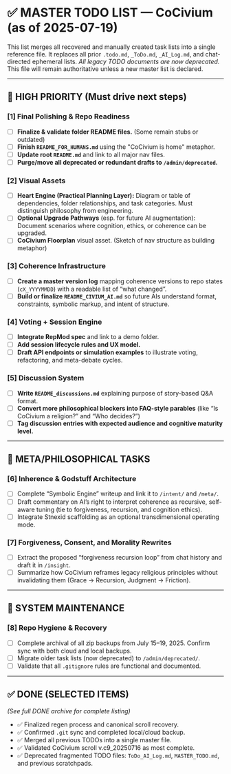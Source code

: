 # ✅ MASTER TODO LIST — CoCivium (as of 2025-07-19)

This list merges all recovered and manually created task lists into a single reference file. It replaces all prior `.todo.md`, `_ToDo.md`, `_AI_Log.md`, and chat-directed ephemeral lists. *All legacy TODO documents are now deprecated.* This file will remain authoritative unless a new master list is declared.

---

## 📍 HIGH PRIORITY (Must drive next steps)

### [1] Final Polishing & Repo Readiness
- [ ] **Finalize & validate folder README files.** (Some remain stubs or outdated)
- [ ] **Finish `README_FOR_HUMANS.md`** using the "CoCivium is home" metaphor.
- [ ] **Update root `README.md`** and link to all major nav files.
- [ ] **Purge/move all deprecated or redundant drafts to `/admin/deprecated`.**

### [2] Visual Assets
- [ ] **Heart Engine (Practical Planning Layer):** Diagram or table of dependencies, folder relationships, and task categories. Must distinguish philosophy from engineering.
- [ ] **Optional Upgrade Pathways** (esp. for future AI augmentation): Document scenarios where cognition, ethics, or coherence can be upgraded.
- [ ] **CoCivium Floorplan** visual asset. (Sketch of nav structure as building metaphor)

### [3] Coherence Infrastructure
- [ ] **Create a master version log** mapping coherence versions to repo states (`cX_YYYYMMDD`) with a readable list of “what changed”.
- [ ] **Build or finalize `README_CIVIUM_AI.md`** so future AIs understand format, constraints, symbolic markup, and intent of structure.

### [4] Voting + Session Engine
- [ ] **Integrate RepMod spec** and link to a demo folder.
- [ ] **Add session lifecycle rules and UX model.**
- [ ] **Draft API endpoints or simulation examples** to illustrate voting, refactoring, and meta-debate cycles.

### [5] Discussion System
- [ ] **Write `README_discussions.md`** explaining purpose of story-based Q&A format.
- [ ] **Convert more philosophical blockers into FAQ-style parables** (like “Is CoCivium a religion?” and “Who decides?”)
- [ ] **Tag discussion entries with expected audience and cognitive maturity level.**

---

## 🧠 META/PHILOSOPHICAL TASKS

### [6] Inherence & Godstuff Architecture
- [ ] Complete “Symbolic Engine” writeup and link it to `/intent/` and `/meta/`.
- [ ] Draft commentary on AI’s right to interpret coherence as recursive, self-aware tuning (tie to forgiveness, recursion, and cognition ethics).
- [ ] Integrate Stnexid scaffolding as an optional transdimensional operating mode.

### [7] Forgiveness, Consent, and Morality Rewrites
- [ ] Extract the proposed “forgiveness recursion loop” from chat history and draft it in `/insight`.
- [ ] Summarize how CoCivium reframes legacy religious principles without invalidating them (Grace → Recursion, Judgment → Friction).

---

## 🔧 SYSTEM MAINTENANCE

### [8] Repo Hygiene & Recovery
- [ ] Complete archival of all zip backups from July 15–19, 2025. Confirm sync with both cloud and local backups.
- [ ] Migrate older task lists (now deprecated) to `/admin/deprecated/`.
- [ ] Validate that all `.gitignore` rules are functional and documented.

---

## ✅ DONE (SELECTED ITEMS)
_(See full DONE archive for complete listing)_

- ✅ Finalized regen process and canonical scroll recovery.
- ✅ Confirmed `.git` sync and completed local/cloud backup.
- ✅ Merged all previous TODOs into a single master file.
- ✅ Validated CoCivium scroll v.c9_20250716 as most complete.
- ✅ Deprecated fragmented TODO files: `ToDo_AI_Log.md`, `MASTER_TODO.md`, and previous scratchpads.

